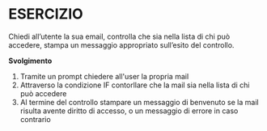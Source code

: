 # ESERCIZIO

Chiedi all’utente la sua email,
controlla che sia nella lista di chi può accedere,
stampa un messaggio appropriato sull’esito del controllo.

**Svolgimento**

1. Tramite un prompt chiedere all'user la propria mail
2. Attraverso la condizione IF contorllare che la mail sia nella lista di chi può accedere
3. Al termine del controllo stampare un messaggio di benvenuto se la mail risulta avente diritto di accesso, o un messaggio di errore in caso contrario

